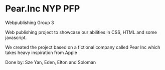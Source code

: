 # Pear.Inc NYP PFP

Webpublishing Group 3 

Web publishing project to showcase our abilities in CSS, HTML and some javascript.

We created the project based on a fictional company called Pear Inc which takes heavy inspiration from Apple

Done by: Sze Yan, Eden, Elton and Soloman

